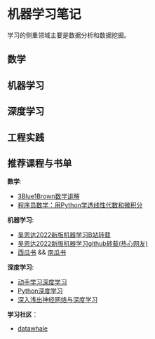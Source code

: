 # 机器学习笔记

学习的侧重领域主要是数据分析和数据挖掘。

## 数学

## 机器学习

## 深度学习

## 工程实践

## 推荐课程与书单

**数学**:

- [3Blue1Brown数学讲解](https://space.bilibili.com/88461692/channel/series)
- [程序员数学：用Python学透线性代数和微积分](https://m.ituring.com.cn/book/2864)

**机器学习**:

- [吴恩达2022新版机器学习B站转载](https://www.bilibili.com/video/BV19B4y1W76i)
- [吴恩达2022新版机器学习github转载(热心网友)](https://github.com/kaieye/2022-Machine-Learning-Specialization)
- [西瓜书](https://book.douban.com/subject/26708119//) && [南瓜书](https://book.douban.com/subject/36417410/)

**深度学习**:

- [动手学习深度学习](https://zh.d2l.ai/)
- [Python深度学习](https://book.douban.com/subject/30293801/)
- [深入浅出神经网络与深度学习](https://www.ituring.com.cn/book/2789)

**学习社区**：

- [datawhale](https://datawhale.club/#/)

